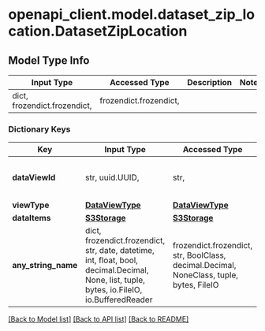 # openapi_client.model.dataset_zip_location.DatasetZipLocation

## Model Type Info
Input Type | Accessed Type | Description | Notes
------------ | ------------- | ------------- | -------------
dict, frozendict.frozendict,  | frozendict.frozendict,  |  | 

### Dictionary Keys
Key | Input Type | Accessed Type | Description | Notes
------------ | ------------- | ------------- | ------------- | -------------
**dataViewId** | str, uuid.UUID,  | str,  |  | [optional] value must be a uuid
**viewType** | [**DataViewType**](DataViewType.md) | [**DataViewType**](DataViewType.md) |  | [optional] 
**dataItems** | [**S3Storage**](S3Storage.md) | [**S3Storage**](S3Storage.md) |  | [optional] 
**any_string_name** | dict, frozendict.frozendict, str, date, datetime, int, float, bool, decimal.Decimal, None, list, tuple, bytes, io.FileIO, io.BufferedReader | frozendict.frozendict, str, BoolClass, decimal.Decimal, NoneClass, tuple, bytes, FileIO | any string name can be used but the value must be the correct type | [optional]

[[Back to Model list]](../../README.md#documentation-for-models) [[Back to API list]](../../README.md#documentation-for-api-endpoints) [[Back to README]](../../README.md)

